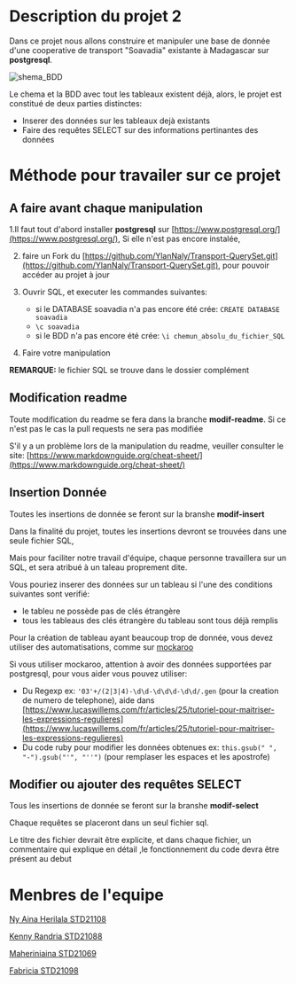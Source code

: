 # Description du projet 2

Dans ce projet nous allons construire et manipuler une base de donnée d'une cooperative de transport "Soavadia" existante à Madagascar sur **postgresql**.

![shema_BDD](/complement/Soavadia_shema.PNG)

Le chema et la BDD avec tout les tableaux existent déjà, alors, le projet est constitué de deux parties distinctes:

- Inserer des données sur les tableaux dejà existants
- Faire des requêtes SELECT sur des informations pertinantes des données

# Méthode pour travailer sur ce projet

## A faire avant chaque manipulation

1.Il faut tout d'abord installer **postgresql** sur [https://www.postgresql.org/](https://www.postgresql.org/),  Si elle n'est pas encore instalée, 

2. faire un Fork du [https://github.com/YlanNaly/Transport-QuerySet.git](https://github.com/YlanNaly/Transport-QuerySet.git), pour pouvoir accéder au projet à jour

3. Ouvrir SQL, et executer les commandes suivantes:
    - si le DATABASE soavadia n'a pas encore été crée: `CREATE DATABASE soavadia`
    - `\c soavadia`
    - si le BDD n'a pas encore été crée: `\i chemun_absolu_du_fichier_SQL`

4. Faire votre manipulation

**REMARQUE:** le fichier SQL se trouve dans le dossier complément

## Modification readme

Toute modification du readme se fera dans la branche **modif-readme**. Si ce n'est pas le cas la pull requests ne sera pas modifiée

S'il y a un problème lors de la manipulation du readme, veuiller consulter le site: [https://www.markdownguide.org/cheat-sheet/](https://www.markdownguide.org/cheat-sheet/)

## Insertion Donnée

Toutes les insertions de donnée  se feront sur la branshe **modif-insert**

Dans la finalité du projet, toutes les insertions devront se trouvées dans une seule fichier SQL,

Mais pour faciliter notre travail d'équipe, chaque personne travaillera sur un SQL, et sera atribué à un taleau proprement dite.

Vous pouriez inserer des données sur un tableau si l'une des conditions suivantes sont verifié:
- le tableu ne possède pas de clés étrangère
- tous les tableaus des clés étrangère du tableau sont tous déjà remplis

Pour la création de tableau ayant beaucoup trop de donnée, vous devez utiliser des automatisations, comme sur [mockaroo](https://www.mockaroo.com)

Si vous utiliser mockaroo, attention à avoir des données supportées par postgresql, pour vous aider vous pouvez utiliser:
- Du Regexp ex: `'03'+/(2|3|4)-\d\d-\d\d\d-\d\d/.gen` (pour la creation de numero de telephone), aide dans [https://www.lucaswillems.com/fr/articles/25/tutoriel-pour-maitriser-les-expressions-regulieres](https://www.lucaswillems.com/fr/articles/25/tutoriel-pour-maitriser-les-expressions-regulieres)
- Du code ruby pour modifier les données obtenues ex: `this.gsub(" ", "-").gsub("'", "''")` (pour remplaser les espaces et les apostrofe)

## Modifier ou ajouter des requêtes SELECT

Tous les insertions de donnée se feront sur la branshe **modif-select**

Chaque requêtes se placeront dans un seul fichier sql.

Le titre des fichier devrait être explicite, et dans chaque fichier, un commentaire qui explique en détail ,le fonctionnement du code devra être présent au debut

# Menbres de l'equipe
<a href='https://github.com/heiherilala'>Ny Aina Herilala STD21108</a>

<a href='https://github.com/KennyRandria'>Kenny Randria STD21088</a>

<a href='https://github.com/Maheri29'>Maheriniaina STD21069</a>

<a href='https://github.com/VOLABEMANANA'>Fabricia  STD21098</a>
